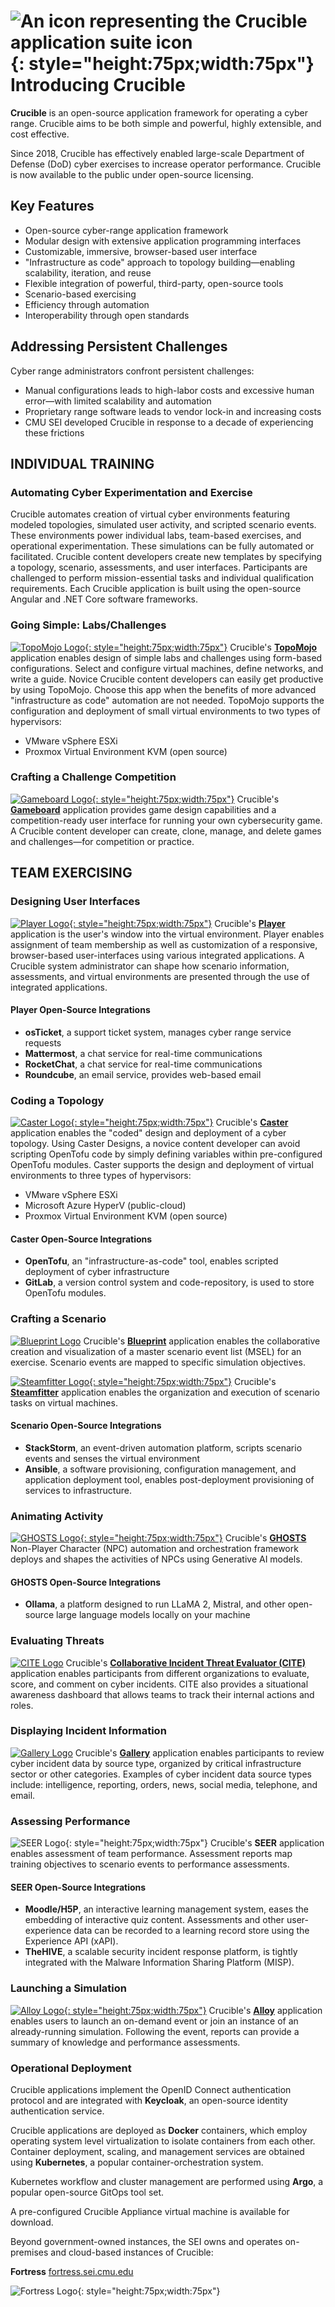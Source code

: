 # ![An icon representing the Crucible application suite icon](assets/img/home/cruciblelogo.svg "Crucible Application Suite Icon"){: style="height:75px;width:75px"} Introducing Crucible

**Crucible** is an open-source application framework for operating a cyber range. Crucible aims to be both simple and powerful, highly extensible, and cost effective.

Since 2018, Crucible has effectively enabled large-scale Department of Defense (DoD) cyber exercises to increase operator performance. Crucible is now available to the public under open-source licensing.

## Key Features

- Open-source cyber-range application framework
- Modular design with extensive application programming interfaces
- Customizable, immersive, browser-based user interface
- "Infrastructure as code" approach to topology building—enabling scalability, iteration, and reuse
- Flexible integration of powerful, third-party, open-source tools
- Scenario-based exercising
- Efficiency through automation
- Interoperability through open standards

## Addressing Persistent Challenges

Cyber range administrators confront persistent challenges:

- Manual configurations leads to high-labor costs and excessive human error—with limited scalability and automation
- Proprietary range software leads to vendor lock-in and increasing costs
- CMU SEI developed Crucible in response to a decade of experiencing these frictions

## INDIVIDUAL TRAINING

### Automating Cyber Experimentation and Exercise

Crucible automates creation of virtual cyber environments featuring modeled topologies, simulated user activity, and scripted scenario events. These environments power individual labs, team-based exercises, and operational experimentation. These simulations can be fully automated or facilitated. Crucible content developers create new templates by specifying a topology, scenario, assessments, and user interfaces. Participants are challenged to perform mission-essential tasks and individual qualification requirements. Each Crucible application is built using the open-source Angular and .NET Core software frameworks.

### Going Simple: Labs/Challenges

[![TopoMojo Logo](assets/img/crucible-icon-topomojo.svg){: style="height:75px;width:75px"}](topomojo/about) Crucible's [**TopoMojo**](topomojo/about) application enables design of simple labs and challenges using form-based configurations. Select and configure virtual machines, define networks, and write a guide. Novice Crucible content developers can easily get productive by using TopoMojo. Choose this app when the benefits of more advanced "infrastructure as code" automation are not needed. TopoMojo supports the configuration and deployment of small virtual environments to two types of hypervisors: 

- VMware vSphere ESXi 
- Proxmox Virtual Environment KVM (open source)

### Crafting a Challenge Competition

[![Gameboard Logo](assets/img/crucible-icon-gameboard.svg){: style="height:75px;width:75px"}](gameboard/index.md) Crucible's [**Gameboard**](gameboard/index.md) application provides game design capabilities and a competition-ready user interface for running your own cybersecurity game. A Crucible content developer can create, clone, manage, and delete games and challenges—for competition or practice.

## TEAM EXERCISING

### Designing User Interfaces

[![Player Logo](assets/img/crucible-icon-player.svg){: style="height:75px;width:75px"}](player/index.md) Crucible's [**Player**](player/index.md) application is the user's window into the virtual environment. Player enables assignment of team membership as well as customization of a responsive, browser-based user-interfaces using various integrated applications. A Crucible system administrator can shape how scenario information, assessments, and virtual environments are presented through the use of integrated applications.

#### Player Open-Source Integrations

- **osTicket**, a support ticket system, manages cyber range service requests
- **Mattermost**, a chat service for real-time communications
- **RocketChat**, a chat service for real-time communications
- **Roundcube**, an email service, provides web-based email

### Coding a Topology

[![Caster Logo](assets/img/crucible-icon-caster.svg){: style="height:75px;width:75px"}](caster/index.md) Crucible's [**Caster**](caster/index.md) application enables the "coded" design and deployment of a cyber topology. Using Caster Designs, a novice content developer can avoid scripting OpenTofu code by simply defining variables within pre-configured OpenTofu modules. Caster supports the design and deployment of virtual environments to three types of hypervisors:

- VMware vSphere ESXi
- Microsoft Azure HyperV (public-cloud)
- Proxmox Virtual Environment KVM (open source)

#### Caster Open-Source Integrations

- **OpenTofu**, an "infrastructure-as-code" tool, enables scripted deployment of cyber infrastructure
- **GitLab**, a version control system and code-repository, is used to store OpenTofu modules.

### Crafting a Scenario

[![Blueprint Logo](assets/img/blueprint-logo.png)](blueprint/index.md) Crucible's [**Blueprint**](blueprint/index.md) application enables the collaborative creation and visualization of a master scenario event list (MSEL) for an exercise. Scenario events are mapped to specific simulation objectives.

[![Steamfitter Logo](assets/img/crucible-icon-steamfitter.svg){: style="height:75px;width:75px"}](steamfitter/index.md) Crucible's [**Steamfitter**](steamfitter/index.md) application enables the organization and execution of scenario tasks on virtual machines.

#### Scenario Open-Source Integrations

- **StackStorm**, an event-driven automation platform, scripts scenario events and senses the virtual environment
- **Ansible**, a software provisioning, configuration management, and application deployment tool, enables post-deployment provisioning of services to infrastructure.

### Animating Activity

[![GHOSTS Logo](assets/img/ghosts_new.png){: style="height:75px;width:75px"}](https://cmu-sei.github.io/GHOSTS/) Crucible's [**GHOSTS**](https://cmu-sei.github.io/GHOSTS/) Non-Player Character (NPC) automation and orchestration framework deploys and shapes the activities of NPCs using Generative AI models.

#### GHOSTS Open-Source Integrations

- **Ollama**, a platform designed to run LLaMA 2, Mistral, and other open-source large language models locally on your machine

### Evaluating Threats

[![CITE Logo](assets/img/cite-logo.png)](cite/index.md) Crucible's [**Collaborative Incident Threat Evaluator (CITE)**](cite/index.md) application enables participants from different organizations to evaluate, score, and comment on cyber incidents. CITE also provides a situational awareness dashboard that allows teams to track their internal actions and roles.

### Displaying Incident Information

[![Gallery Logo](assets/img/gallery-logo.png)](gallery/index.md) Crucible's [**Gallery**](gallery/index.md) application enables participants to review cyber incident data by source type, organized by critical infrastructure sector or other categories. Examples of cyber incident data source types include: intelligence, reporting, orders, news, social media, telephone, and email.

### Assessing Performance

![SEER Logo](assets/img/crucible-icon-seer.svg){: style="height:75px;width:75px"} Crucible's **SEER** application enables assessment of team performance. Assessment reports map training objectives to scenario events to performance assessments.

#### SEER Open-Source Integrations

- **Moodle/H5P**, an interactive learning management system, eases the embedding of interactive quiz content. Assessments and other user-experience data can be recorded to a learning record store using the Experience API (xAPI).
- **TheHIVE**, a scalable security incident response platform, is tightly integrated with the Malware Information Sharing Platform (MISP).

### Launching a Simulation

[![Alloy Logo](assets/img/crucible-icon-alloy.svg){: style="height:75px;width:75px"}](alloy/index.md) Crucible's [**Alloy**](alloy/index.md) application enables users to launch an on-demand event or join an instance of an already-running simulation. Following the event, reports can provide a summary of knowledge and performance assessments.

### Operational Deployment

Crucible applications implement the OpenID Connect authentication protocol and are integrated with **Keycloak**, an open-source identity authentication service.

Crucible applications are deployed as **Docker** containers, which employ operating system level virtualization to isolate containers from each other. Container deployment, scaling, and management services are obtained using **Kubernetes**, a popular container-orchestration system.

Kubernetes workflow and cluster management are performed using **Argo**, a popular open-source GitOps tool set.

A pre-configured Crucible Appliance virtual machine is available for download.

Beyond government-owned instances, the SEI owns and operates on-premises and cloud-based instances of Crucible:

**Fortress** [fortress.sei.cmu.edu](https://fortress.sei.cmu.edu)

![Fortress Logo](assets/img/fortress-app.svg){: style="height:75px;width:75px"}
